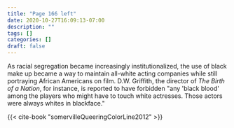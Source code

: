 ```yaml
---
title: "Page 166 left"
date: 2020-10-27T16:09:13-07:00
description: ""
tags: []
categories: []
draft: false
---
```


As racial segregation became increasingly institutionalized, the use of black make up became a way to maintain all-white acting companies while still portraying African Americans on film. D.W. Griffith, the director of *The Birth of a Nation*, for instance, is reported to have forbidden "any 'black blood' among the players who might have to touch white actresses. Those actors were always whites in blackface."

{{< cite-book "somervilleQueeringColorLine2012" >}}
